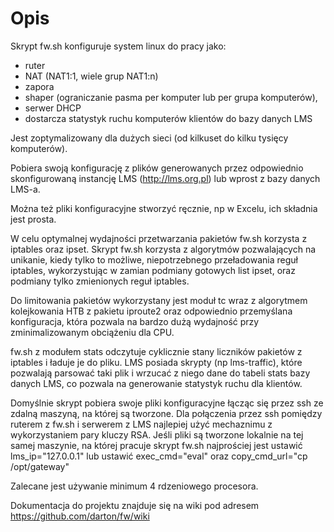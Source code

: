 
# Opis

Skrypt fw.sh konfiguruje system linux do pracy jako: 

- ruter
- NAT (NAT1:1, wiele grup NAT1:n)
- zapora 
- shaper (ograniczanie pasma per komputer lub per grupa komputerów), 
- serwer DHCP
- dostarcza statystyk ruchu komputerów klientów do bazy danych LMS

Jest zoptymalizowany dla dużych sieci (od kilkuset do kilku tysięcy komputerów). 

Pobiera swoją konfigurację z plików generowanych przez odpowiednio skonfigurowaną instancję LMS (http://lms.org.pl) lub wprost z bazy danych LMS-a.

Można też pliki konfiguracyjne stworzyć ręcznie, np w Excelu, ich składnia jest prosta.

W celu optymalnej wydajności przetwarzania pakietów fw.sh korzysta z iptables oraz ipset. Skrypt fw.sh korzysta z algorytmów pozwalających na unikanie, kiedy tylko to możliwe, niepotrzebnego przeładowania reguł iptables, wykorzystując w zamian podmiany gotowych list ipset, oraz podmiany tylko zmienionych reguł iptables. 

Do limitowania pakietów wykorzystany jest moduł tc wraz z algorytmem kolejkowania HTB z pakietu iproute2 oraz odpowiednio przemyślana konfiguracja, która pozwala na bardzo dużą wydajność przy zminimalizowanym obciążeniu dla CPU.

fw.sh z modułem stats odczytuje cyklicznie stany liczników pakietów z iptables i ładuje je do pliku. LMS posiada skrypty (np lms-traffic), które pozwalają parsować taki plik i wrzucać z niego dane do tabeli stats bazy danych LMS, co pozwala na generowanie statystyk ruchu dla klientów. 

Domyślnie skrypt pobiera swoje pliki konfiguracyjne łącząc się przez ssh ze zdalną maszyną, na której są tworzone. 
Dla połączenia przez ssh pomiędzy ruterem z fw.sh i serwerem z LMS najlepiej użyć mechaznimu z wykorzystaniem pary kluczy RSA. 
Jeśli pliki są tworzone lokalnie na tej samej maszynie, na której pracuje skrypt fw.sh najprościej jest ustawić lms_ip="127.0.0.1" lub ustawić exec_cmd="eval" oraz copy_cmd_url="cp /opt/gateway"

Zalecane jest używanie minimum 4 rdzeniowego procesora.

Dokumentacja do projektu znajduje się na wiki pod adresem https://github.com/darton/fw/wiki
